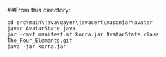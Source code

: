 ##From this directory:
```
cd src\main\java\gayer\javacert\masonjar\avatar
javac AvatarState.java
jar -cmvf manifest.mf korra.jar AvatarState.class The_Four_Elements.gif
java -jar korra.jar
```

